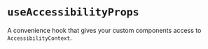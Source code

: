 # `useAccessibilityProps`

A convenience hook that gives your custom components access to `AccessibilityContext`.
